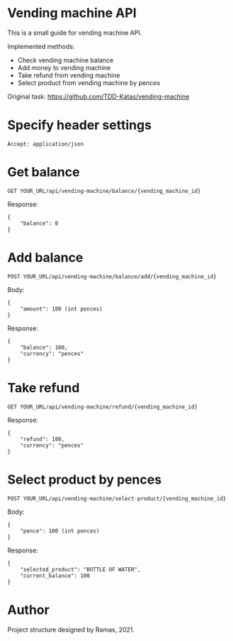 # Vending machine API
This is a small guide for vending machine API.

Implemented methods:
* Check vending machine balance
* Add money to vending machine
* Take refund from vending machine
* Select product from vending machine by pences

Original task:
https://github.com/TDD-Katas/vending-machine

# Specify header settings
```
Accept: application/json
```

# Get balance
```
GET YOUR_URL/api/vending-machine/balance/{vending_machine_id}
```

Response:
```
{
    "balance": 0
}
```

# Add balance
```
POST YOUR_URL/api/vending-machine/balance/add/{vending_machine_id}
```

Body:
```
{
    "amount": 100 (int pences)
}
```

Response:
```
{
    "balance": 100,
    "currency": "pences"
}
```

# Take refund
```
GET YOUR_URL/api/vending-machine/refund/{vending_machine_id}
```

Response:
```
{
    "refund": 100,
    "currency": "pences"
}
```

# Select product by pences
```
POST YOUR_URL/api/vending-machine/select-product/{vending_machine_id}
```

Body:
```
{
    "pence": 100 (int pences)
}
```

Response:
```
{
    "selected_product": "BOTTLE OF WATER",
    "current_balance": 100
}
```

# Author
Project structure designed by Ramas, 2021.
